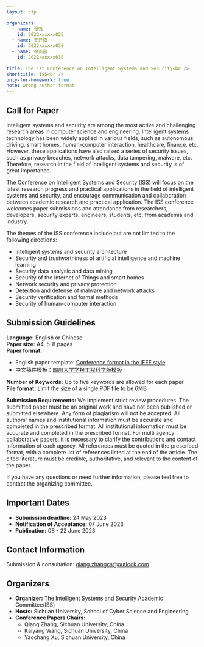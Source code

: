 ```yaml
---
layout: cfp

organizers:
  - name: 张强
    id: 2022xxxxxx025
  - name: 王开阳
    id: 2022xxxxxx030
  - name: 徐尧昌
    id: 2022xxxxxx018
  
title: The 1st Conference on Intelligent Systems and Security<br />
shorttitle: ISS<br />
only-for-homework: true
note: wrong author format
---
```


## Call for Paper

Intelligent systems and security are among the most active and challenging research areas in computer science and engineering. Intelligent systems technology has been widely applied in various fields, such as autonomous driving, smart homes, human-computer interaction, healthcare, finance, etc. However, these applications have also raised a series of security issues, such as privacy breaches, network attacks, data tampering, malware, etc. Therefore, research in the field of intelligent systems and security is of great importance.

The Conference on Intelligent Systems and Security (ISS) will focus on the latest research progress and practical applications in the field of intelligent systems and security, and encourage communication and collaboration between academic research and practical application. The ISS conference welcomes paper submissions and attendance from researchers, developers, security experts, engineers, students, etc. from academia and industry.

The themes of the ISS conference include but are not limited to the following directions:

- Intelligent systems and security architecture
- Security and trustworthiness of artificial intelligence and machine learning
- Security data analysis and data mining
- Security of the Internet of Things and smart homes
- Network security and privacy protection
- Detection and defense of malware and network attacks
- Security verification and formal methods
- Security of human-computer interaction

## Submission Guidelines

**Language:** English or Chinese<br />
**Paper size:**  A4, 5-8 pages<br />
**Paper format:**
+ English paper template: [Conference format in the IEEE style](https://www.ieee.org/conferences/publishing/templates.html)
+ 中文稿件模板：[四川大学学报工程科学版模板](https://jsuese.scu.edu.cn/jsuese_cn/ch/reader/view_news.aspx?id=20171225053712633)

**Number of Keywords:** Up to five keywords are allowed for each paper<br />
**File format:** Limit the size of a single PDF file to be 6MB

**Submission Requirements:** We implement strict review procedures. The submitted paper must be an original work and have not been published or submitted elsewhere. Any form of plagiarism will not be accepted. All authors' names and institutional information must be accurate and completed in the prescribed format. All institutional information must be accurate and completed in the prescribed format. For multi agency collaborative papers, it is necessary to clarify the contributions and contact information of each agency. All references must be quoted in the prescribed format, with a complete list of references listed at the end of the article. The cited literature must be credible, authoritative, and relevant to the content of the paper. 

If you have any questions or need further information, please feel free to contact the organizing committee.

## Important Dates

- **Submission deadline:**  24 May 2023
- **Notification of Acceptance:** 07 June 2023
- **Publication:** 08 - 22 June 2023

## Contact Information

Submission & consultation: qiang.zhangcs@outlook.com

## Organizers

- **Organizer:** The Intelligent Systems and Security Academic Committee(ISS)
- **Hosts:** Sichuan University, School of Cyber Science and Engineering
- **Conference Papers Chairs:**
    - Qiang Zhang, Sichuan University, China 
    - Kaiyang Wang, Sichuan University, China
    - Yaochang Xu, Sichuan University, China
